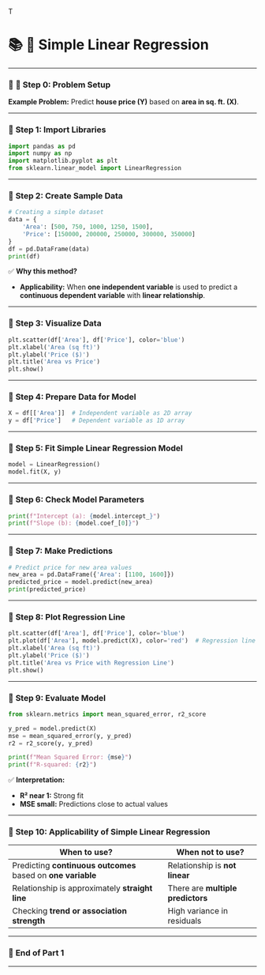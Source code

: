 T
# 📚 **🌟 Simple Linear Regression**

---

### 📝 **🔹 Step 0: Problem Setup**

**Example Problem:**
Predict **house price (Y)** based on **area in sq. ft. (X)**.

---

### 🔹 **Step 1: Import Libraries**

```python
import pandas as pd
import numpy as np
import matplotlib.pyplot as plt
from sklearn.linear_model import LinearRegression
```

---

### 🔹 **Step 2: Create Sample Data**

```python
# Creating a simple dataset
data = {
    'Area': [500, 750, 1000, 1250, 1500],
    'Price': [150000, 200000, 250000, 300000, 350000]
}
df = pd.DataFrame(data)
print(df)
```

✅ **Why this method?**

* **Applicability:** When **one independent variable** is used to predict a **continuous dependent variable** with **linear relationship**.

---

### 🔹 **Step 3: Visualize Data**

```python
plt.scatter(df['Area'], df['Price'], color='blue')
plt.xlabel('Area (sq ft)')
plt.ylabel('Price ($)')
plt.title('Area vs Price')
plt.show()
```

---

### 🔹 **Step 4: Prepare Data for Model**

```python
X = df[['Area']]  # Independent variable as 2D array
y = df['Price']   # Dependent variable as 1D array
```

---

### 🔹 **Step 5: Fit Simple Linear Regression Model**

```python
model = LinearRegression()
model.fit(X, y)
```

---

### 🔹 **Step 6: Check Model Parameters**

```python
print(f"Intercept (a): {model.intercept_}")
print(f"Slope (b): {model.coef_[0]}")
```

---

### 🔹 **Step 7: Make Predictions**

```python
# Predict price for new area values
new_area = pd.DataFrame({'Area': [1100, 1600]})
predicted_price = model.predict(new_area)
print(predicted_price)
```

---

### 🔹 **Step 8: Plot Regression Line**

```python
plt.scatter(df['Area'], df['Price'], color='blue')
plt.plot(df['Area'], model.predict(X), color='red')  # Regression line
plt.xlabel('Area (sq ft)')
plt.ylabel('Price ($)')
plt.title('Area vs Price with Regression Line')
plt.show()
```

---

### 🔹 **Step 9: Evaluate Model**

```python
from sklearn.metrics import mean_squared_error, r2_score

y_pred = model.predict(X)
mse = mean_squared_error(y, y_pred)
r2 = r2_score(y, y_pred)

print(f"Mean Squared Error: {mse}")
print(f"R-squared: {r2}")
```

✅ **Interpretation:**

* **R² near 1:** Strong fit
* **MSE small:** Predictions close to actual values

---

### 🔹 **Step 10: Applicability of Simple Linear Regression**

| **When to use?**                                             | **When not to use?**              |
| ------------------------------------------------------------ | --------------------------------- |
| Predicting **continuous outcomes** based on **one variable** | Relationship is **not linear**    |
| Relationship is approximately **straight line**              | There are **multiple predictors** |
| Checking **trend or association strength**                   | High variance in residuals        |

---

### 📝 **End of Part 1**

---

